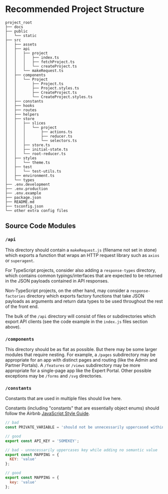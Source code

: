 # Recommended Project Structure

```
project_root
├── docs
├── public
│   └── static
├── src
│   ├── assets
│   ├── api
│   │   ├── project
│   │   │   ├── index.ts
│   │   │   ├── fetchProject.ts
│   │   │   └── createProject.ts
│   │   └── makeRequest.ts
│   ├── components
│   │   └── Project
│   │       ├── Project.ts
│   │       ├── Project.styles.ts
│   │       ├── CreateProject.ts
│   │       └── CreateProject.styles.ts
│   ├── constants
│   ├── hooks
│   ├── routes
│   ├── helpers
│   ├── store
│   │   ├── slices
│   │   │   └── project
│   │   │       ├── actions.ts
│   │   │       ├── reducer.ts
│   │   │       └── selectors.ts
│   │   ├── store.ts
│   │   ├── initial-state.ts
│   │   └── root-reducer.ts
│   ├── styles
│   │   └── theme.ts
│   ├── test
│   │   └── test-utils.ts
│   ├── environment.ts
│   └── types
├── .env.development
├── .env.production
├── .env.example
├── package.json
├── README.md
├── tsconfig.json
└── other extra config files
```

## Source Code Modules

### `/api`

This directory should contain a `makeRequest.js` (filename not set in stone) which exports a function that wraps an HTTP request library such as `axios` or `superagent`.

For TypeScript projects, consider also adding a `response-types` directory, which contains common typings/interfaces that are expected to be returned in the JSON payloads contained in API responses.

Non-TypeScript projects, on the other hand, may consider a `response-factories` directory which exports factory functions that take JSON payloads as arguments and return data types to be used throughout the rest of the front end.

The bulk of the `/api` directory will consist of files or subdirectories which export API clients (see the code example in the `index.js` files section above).

### `/components`

This directory should be as flat as possible. But there may be some larger modules that require nesting. For example, a `/pages` subdirectory may be appropriate for an app with distinct pages and routing (like the Admin and Partner Portals). A `/features` or `/views` subdirectory may be more appropriate for a single-page app like the Expert Portal. Other possible exceptions may be `/forms` and `/svg` directories.

### `/constants`

Constants that are used in multiple files should live here.

Constants (including "constants" that are essentially object enums) should follow the Airbnb [JavaScript Style Guide](https://github.com/airbnb/javascript#naming--uppercase).

```js
// bad
const PRIVATE_VARIABLE = 'should not be unnecessarily uppercased within a file';

// good
export const API_KEY = 'SOMEKEY';

// bad - unnecessarily uppercases key while adding no semantic value
export const MAPPING = {
  KEY: 'value'
};

// good
export const MAPPING = {
  key: 'value'
};
```
